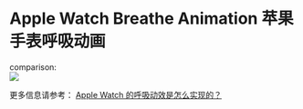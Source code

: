 # Apple Watch Breathe Animation 苹果手表呼吸动画

comparison:   
![](preview.gif)

更多信息请参考：
[Apple Watch 的呼吸动效是怎么实现的？](https://juejin.im/user/5c1bbe4ae51d455405554f15/posts)
